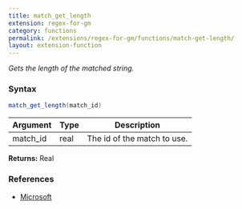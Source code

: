 ```yaml
---
title: match_get_length
extension: regex-for-gm
category: functions
permalink: /extensions/regex-for-gm/functions/match-get-length/
layout: extension-function
---
```


_Gets the length of the matched string._

### Syntax ###
```cs
match_get_length(match_id)
```

| Argument | Type | Description |
| --- | --- | --- |
| match_id | real | The id of the match to use. |

**Returns:** Real

### References ###

* [Microsoft](https://docs.microsoft.com/en-us/dotnet/api/system.text.regularexpressions.capture.length?view=netframework-4.7#System_Text_RegularExpressions_Capture_Length)

